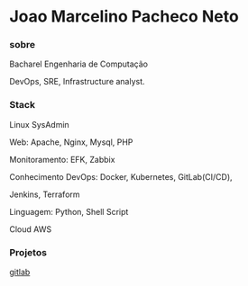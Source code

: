 # Joao Marcelino Pacheco Neto

<h3>sobre</h3>

Bacharel Engenharia de Computação

DevOps, SRE, Infrastructure analyst.

<h3>Stack</h3>

Linux SysAdmin

Web: Apache, Nginx, Mysql, PHP

Monitoramento: EFK, Zabbix

Conhecimento DevOps: Docker, Kubernetes, GitLab(CI/CD),

Jenkins, Terraform

Linguagem: Python, Shell Script

Cloud AWS

<h3>Projetos</h3>

[gitlab](https://gitlab.com/joaomarcelino110)

